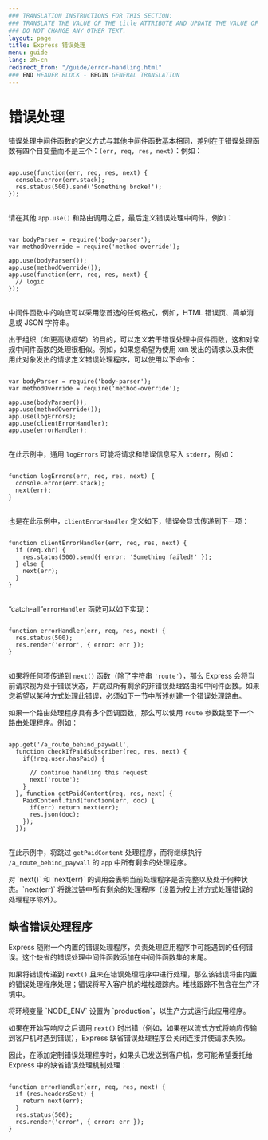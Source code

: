 ```yaml
---
### TRANSLATION INSTRUCTIONS FOR THIS SECTION:
### TRANSLATE THE VALUE OF THE title ATTRIBUTE AND UPDATE THE VALUE OF THE lang ATTRIBUTE. 
### DO NOT CHANGE ANY OTHER TEXT. 
layout: page
title: Express 错误处理
menu: guide
lang: zh-cn
redirect_from: "/guide/error-handling.html"
### END HEADER BLOCK - BEGIN GENERAL TRANSLATION
---
```


# 错误处理

错误处理中间件函数的定义方式与其他中间件函数基本相同，差别在于错误处理函数有四个自变量而不是三个：`(err, req, res, next)`：例如：

<pre>
<code class="language-javascript" translate="no">
app.use(function(err, req, res, next) {
  console.error(err.stack);
  res.status(500).send('Something broke!');
});
</code>
</pre>

请在其他 `app.use()` 和路由调用之后，最后定义错误处理中间件，例如：

<pre>
<code class="language-javascript" translate="no">
var bodyParser = require('body-parser');
var methodOverride = require('method-override');

app.use(bodyParser());
app.use(methodOverride());
app.use(function(err, req, res, next) {
  // logic
});
</code>
</pre>

中间件函数中的响应可以采用您首选的任何格式，例如，HTML 错误页、简单消息或 JSON 字符串。

出于组织（和更高级框架）的目的，可以定义若干错误处理中间件函数，这和对常规中间件函数的处理很相似。例如，如果您希望为使用 `XHR` 发出的请求以及未使用此对象发出的请求定义错误处理程序，可以使用以下命令：

<pre>
<code class="language-javascript" translate="no">
var bodyParser = require('body-parser');
var methodOverride = require('method-override');

app.use(bodyParser());
app.use(methodOverride());
app.use(logErrors);
app.use(clientErrorHandler);
app.use(errorHandler);
</code>
</pre>

在此示例中，通用 `logErrors` 可能将请求和错误信息写入 `stderr`，例如：

<pre>
<code class="language-javascript" translate="no">
function logErrors(err, req, res, next) {
  console.error(err.stack);
  next(err);
}
</code>
</pre>

也是在此示例中，`clientErrorHandler` 定义如下，错误会显式传递到下一项：

<pre>
<code class="language-javascript" translate="no">
function clientErrorHandler(err, req, res, next) {
  if (req.xhr) {
    res.status(500).send({ error: 'Something failed!' });
  } else {
    next(err);
  }
}
</code>
</pre>

“catch-all”`errorHandler` 函数可以如下实现：

<pre>
<code class="language-javascript" translate="no">
function errorHandler(err, req, res, next) {
  res.status(500);
  res.render('error', { error: err });
}
</code>
</pre>

如果将任何项传递到 `next()` 函数（除了字符串 `'route'`），那么 Express 会将当前请求视为处于错误状态，并跳过所有剩余的非错误处理路由和中间件函数。如果您希望以某种方式处理此错误，必须如下一节中所述创建一个错误处理路由。

如果一个路由处理程序具有多个回调函数，那么可以使用 `route` 参数跳至下一个路由处理程序。例如：

<pre>
<code class="language-javascript" translate="no">
app.get('/a_route_behind_paywall',
  function checkIfPaidSubscriber(req, res, next) {
    if(!req.user.hasPaid) {

      // continue handling this request
      next('route');
    }
  }, function getPaidContent(req, res, next) {
    PaidContent.find(function(err, doc) {
      if(err) return next(err);
      res.json(doc);
    });
  });
</code>
</pre>

在此示例中，将跳过 `getPaidContent` 处理程序，而将继续执行 `/a_route_behind_paywall` 的 `app` 中所有剩余的处理程序。

<div class="doc-box doc-info" markdown="1">
对 `next()` 和 `next(err)` 的调用会表明当前处理程序是否完整以及处于何种状态。`next(err)` 将跳过链中所有剩余的处理程序（设置为按上述方式处理错误的处理程序除外）。
</div>

## 缺省错误处理程序

Express 随附一个内置的错误处理程序，负责处理应用程序中可能遇到的任何错误。这个缺省的错误处理中间件函数添加在中间件函数集的末尾。

如果将错误传递到 `next()` 且未在错误处理程序中进行处理，那么该错误将由内置的错误处理程序处理；错误将写入客户机的堆栈跟踪内。堆栈跟踪不包含在生产环境中。

<div class="doc-box doc-info" markdown="1">
将环境变量 `NODE_ENV` 设置为 `production`，以生产方式运行此应用程序。
</div>

如果在开始写响应之后调用 `next()` 时出错（例如，如果在以流式方式将响应传输到客户机时遇到错误），Express 缺省错误处理程序会关闭连接并使请求失败。

因此，在添加定制错误处理程序时，如果头已发送到客户机，您可能希望委托给 Express 中的缺省错误处理机制处理：

<pre>
<code class="language-javascript" translate="no">
function errorHandler(err, req, res, next) {
  if (res.headersSent) {
    return next(err);
  }
  res.status(500);
  res.render('error', { error: err });
}
</code>
</pre>
